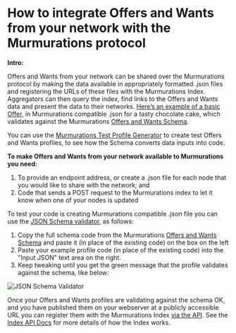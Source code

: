 # How to integrate Offers and Wants from your network with the Murmurations protocol

**Intro:**

Offers and Wants from your network can be shared over the Murmurations protocol by making the data available in appropriately formatted .json files and registering the URLs of these files with the Murmurations Index. Aggregators can then query the index, find links to the Offers and Wants data and present the data to their networks.
[
Here’s an example of a basic Offer](https://murmurations.network/wp-content/uploads/2022/08/cake.json), in Murmurations compatible .json for a tasty chocolate cake, which validates against the Murmurations [Offers and Wants Schema](https://github.com/MurmurationsNetwork/MurmurationsLibrary/blob/test/schemas/offers_wants_prototype-v0.0.1.json).

You can use the [Murmurations Test Profile Generator](https://test-profiles.murmurations.network/) to create test Offers and Wants profiles, to see how the Schema converts data inputs into code.

**To make Offers and Wants from your network available to Murmurations you need:**

1. To provide an endpoint address, or create a .json file for each node that you would like to share with the network; and
2. Code that sends a POST request to the Murmurations index to let it know when one of your nodes is updated

To test your code is creating Murmurations compatible .json file you can use the [JSON Schema validator](https://www.jsonschemavalidator.net/), as follows:

1. Copy the full schema code from the Murmurations [Offers and Wants Schema](https://github.com/MurmurationsNetwork/MurmurationsLibrary/blob/test/schemas/offers_wants_prototype-v0.0.1.json) and paste it (in place of the existing code) on the box on the left
2. Paste your example profile code (in place of the existing code) into the "Input JSON" text area on the right.
3. Keep tweaking until you get the green message that the profile validates against the schema, like below:

![JSON Schema Validator](https://murmurations.network/wp-content/uploads/2022/08/Screenshot-2022-08-09-at-21.59.09.png)

Once your Offers and Wants profiles are validating against the schema OK, and you have published them on your webserver at a publicly accessible URL you can register them with the Murmurations Index [via the API](https://docs.murmurations.network/developers/index-api.html#node-endpoints). See the [Index API Docs](https://docs.murmurations.network/developers/index-api.html#node-endpoints) for more details of how the Index works.
